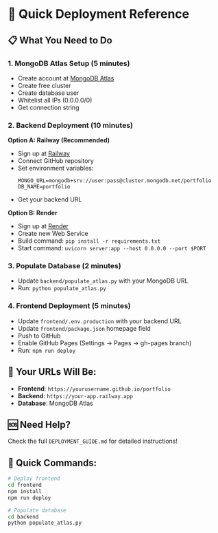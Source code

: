 # 🚀 Quick Deployment Reference

## 📋 What You Need to Do

### 1. MongoDB Atlas Setup (5 minutes)
- Create account at [MongoDB Atlas](https://www.mongodb.com/cloud/atlas)
- Create free cluster
- Create database user
- Whitelist all IPs (0.0.0.0/0)
- Get connection string

### 2. Backend Deployment (10 minutes)
**Option A: Railway (Recommended)**
- Sign up at [Railway](https://railway.app)
- Connect GitHub repository
- Set environment variables:
  ```
  MONGO_URL=mongodb+srv://user:pass@cluster.mongodb.net/portfolio
  DB_NAME=portfolio
  ```
- Get your backend URL

**Option B: Render**
- Sign up at [Render](https://render.com)
- Create new Web Service
- Build command: `pip install -r requirements.txt`
- Start command: `uvicorn server:app --host 0.0.0.0 --port $PORT`

### 3. Populate Database (2 minutes)
- Update `backend/populate_atlas.py` with your MongoDB URL
- Run: `python populate_atlas.py`

### 4. Frontend Deployment (5 minutes)
- Update `frontend/.env.production` with your backend URL
- Update `frontend/package.json` homepage field
- Push to GitHub
- Enable GitHub Pages (Settings → Pages → gh-pages branch)
- Run: `npm run deploy`

## 🔗 Your URLs Will Be:
- **Frontend**: `https://yourusername.github.io/portfolio`
- **Backend**: `https://your-app.railway.app`
- **Database**: MongoDB Atlas

## 🆘 Need Help?
Check the full `DEPLOYMENT_GUIDE.md` for detailed instructions!

## 🎯 Quick Commands:
```bash
# Deploy frontend
cd frontend
npm install
npm run deploy

# Populate database
cd backend
python populate_atlas.py
```